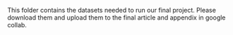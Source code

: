 This folder contains the datasets needed to run our final project. Please download them and upload them to the final article and appendix in google collab.
